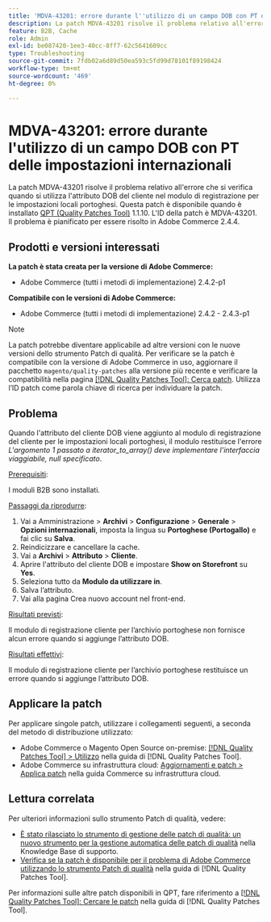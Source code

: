 ```yaml
---
title: 'MDVA-43201: errore durante l''utilizzo di un campo DOB con PT delle impostazioni internazionali'
description: La patch MDVA-43201 risolve il problema relativo all'errore che si verifica quando si utilizza l'attributo DOB del cliente nel modulo di registrazione per le impostazioni locali portoghesi. Questa patch è disponibile quando è installato [Quality Patches Tool (QPT)](https://experienceleague.adobe.com/it/docs/commerce-operations/tools/quality-patches-tool/quality-patches-tool-to-self-serve-quality-patches) 1.1.10. L'ID della patch è MDVA-43201. Il problema è pianificato per essere risolto in Adobe Commerce 2.4.4.
feature: B2B, Cache
role: Admin
exl-id: be087420-1ee3-40cc-8ff7-62c5641609cc
type: Troubleshooting
source-git-commit: 7fdb02a6d89d50ea593c5fd99d78101f89198424
workflow-type: tm+mt
source-wordcount: '469'
ht-degree: 0%

---
```


# MDVA-43201: errore durante l&#39;utilizzo di un campo DOB con PT delle impostazioni internazionali

La patch MDVA-43201 risolve il problema relativo all&#39;errore che si verifica quando si utilizza l&#39;attributo DOB del cliente nel modulo di registrazione per le impostazioni locali portoghesi. Questa patch è disponibile quando è installato [QPT (Quality Patches Tool)](https://experienceleague.adobe.com/it/docs/commerce-operations/tools/quality-patches-tool/quality-patches-tool-to-self-serve-quality-patches) 1.1.10. L&#39;ID della patch è MDVA-43201. Il problema è pianificato per essere risolto in Adobe Commerce 2.4.4.

## Prodotti e versioni interessati

**La patch è stata creata per la versione di Adobe Commerce:**

* Adobe Commerce (tutti i metodi di implementazione) 2.4.2-p1

**Compatibile con le versioni di Adobe Commerce:**

* Adobe Commerce (tutti i metodi di implementazione) 2.4.2 - 2.4.3-p1

>[!NOTE]
>
>La patch potrebbe diventare applicabile ad altre versioni con le nuove versioni dello strumento Patch di qualità. Per verificare se la patch è compatibile con la versione di Adobe Commerce in uso, aggiornare il pacchetto `magento/quality-patches` alla versione più recente e verificare la compatibilità nella pagina [[!DNL Quality Patches Tool]: Cerca patch](https://experienceleague.adobe.com/it/docs/commerce-operations/tools/quality-patches-tool/quality-patches-tool-to-self-serve-quality-patches). Utilizza l’ID patch come parola chiave di ricerca per individuare la patch.

## Problema

Quando l&#39;attributo del cliente DOB viene aggiunto al modulo di registrazione del cliente per le impostazioni locali portoghesi, il modulo restituisce l&#39;errore *L&#39;argomento 1 passato a iterator_to_array() deve implementare l&#39;interfaccia viaggiabile, null specificato*.

<u>Prerequisiti</u>:

I moduli B2B sono installati.

<u>Passaggi da riprodurre</u>:

1. Vai a Amministrazione > **Archivi** > **Configurazione** > **Generale** > **Opzioni internazionali**, imposta la lingua su **Portoghese (Portogallo)** e fai clic su **Salva**.
1. Reindicizzare e cancellare la cache.
1. Vai a **Archivi** > **Attributo** > **Cliente**.
1. Aprire l&#39;attributo del cliente DOB e impostare **Show on Storefront** su **Yes**.
1. Seleziona tutto da **Modulo da utilizzare in**.
1. Salva l’attributo.
1. Vai alla pagina Crea nuovo account nel front-end.

<u>Risultati previsti</u>:

Il modulo di registrazione cliente per l’archivio portoghese non fornisce alcun errore quando si aggiunge l’attributo DOB.

<u>Risultati effettivi</u>:

Il modulo di registrazione cliente per l’archivio portoghese restituisce un errore quando si aggiunge l’attributo DOB.

## Applicare la patch

Per applicare singole patch, utilizzare i collegamenti seguenti, a seconda del metodo di distribuzione utilizzato:

* Adobe Commerce o Magento Open Source on-premise: [[!DNL Quality Patches Tool] > Utilizzo](/help/tools/quality-patches-tool/usage.md) nella guida di [!DNL Quality Patches Tool].
* Adobe Commerce su infrastruttura cloud: [Aggiornamenti e patch > Applica patch](https://experienceleague.adobe.com/docs/commerce-cloud-service/user-guide/develop/upgrade/apply-patches.html?lang=it) nella guida Commerce su infrastruttura cloud.

## Lettura correlata

Per ulteriori informazioni sullo strumento Patch di qualità, vedere:

* [È stato rilasciato lo strumento di gestione delle patch di qualità: un nuovo strumento per la gestione automatica delle patch di qualità](https://experienceleague.adobe.com/it/docs/commerce-operations/tools/quality-patches-tool/quality-patches-tool-to-self-serve-quality-patches) nella Knowledge Base di supporto.
* [Verifica se la patch è disponibile per il problema di Adobe Commerce utilizzando lo strumento Patch di qualità](/help/tools/quality-patches-tool/patches-available-in-qpt/check-patch-for-magento-issue-with-magento-quality-patches.md) nella guida di [!DNL Quality Patches Tool].

Per informazioni sulle altre patch disponibili in QPT, fare riferimento a [[!DNL Quality Patches Tool]: Cercare le patch](https://experienceleague.adobe.com/tools/commerce-quality-patches/index.html?lang=it) nella guida di [!DNL Quality Patches Tool].
